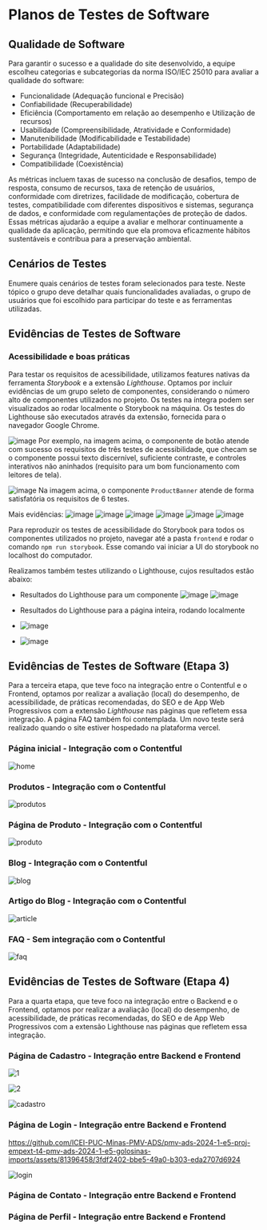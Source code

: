# Planos de Testes de Software

## Qualidade de Software

Para garantir o sucesso e a qualidade do site desenvolvido, a equipe escolheu categorias e subcategorias da norma ISO/IEC 25010 para avaliar a qualidade do software:

- Funcionalidade (Adequação funcional e Precisão)
- Confiabilidade (Recuperabilidade)
- Eficiência (Comportamento em relação ao desempenho e Utilização de recursos)
- Usabilidade (Compreensibilidade, Atratividade e Conformidade)
- Manutenibilidade (Modificabilidade e Testabilidade)
- Portabilidade (Adaptabilidade)
- Segurança (Integridade, Autenticidade e Responsabilidade)
- Compatibilidade (Coexistência)

As métricas incluem taxas de sucesso na conclusão de desafios, tempo de resposta, consumo de recursos, taxa de retenção de usuários, conformidade com diretrizes, facilidade de modificação, cobertura de testes, compatibilidade com diferentes dispositivos e sistemas, segurança de dados, e conformidade com regulamentações de proteção de dados. Essas métricas ajudarão a equipe a avaliar e melhorar continuamente a qualidade da aplicação, permitindo que ela promova eficazmente hábitos sustentáveis e contribua para a preservação ambiental.

## Cenários de Testes

Enumere quais cenários de testes foram selecionados para teste. Neste tópico o grupo deve detalhar quais funcionalidades avaliadas, o grupo de usuários que foi escolhido para participar do teste e as ferramentas utilizadas.
 
## Evidências de Testes de Software

### Acessibilidade e boas práticas
Para testar os requisitos de acessibilidade, utilizamos features nativas da ferramenta _Storybook_ e a extensão _Lighthouse_. Optamos por incluir evidências de um grupo seleto de componentes, considerando o número alto de componentes utilizados no projeto. Os testes na íntegra podem ser visualizados ao rodar localmente o Storybook na máquina. Os testes do Lighthouse são executados através da extensão, fornecida para o navegador Google Chrome.

![image](https://github.com/ICEI-PUC-Minas-PMV-ADS/pmv-ads-2024-1-e5-proj-empext-t4-pmv-ads-2024-1-e5-golosinas-imports/assets/103083123/1ee7bfba-26ed-401a-b862-841a8e28c2ae)
Por exemplo, na imagem acima, o componente de botão atende com sucesso os requisitos de três testes de acessibilidade, que checam se o componente possui texto discernível, suficiente contraste, e controles interativos não aninhados (requisito para um bom funcionamento com leitores de tela).

![image](https://github.com/ICEI-PUC-Minas-PMV-ADS/pmv-ads-2024-1-e5-proj-empext-t4-pmv-ads-2024-1-e5-golosinas-imports/assets/103083123/cb671ad1-21d1-42ee-9fce-97461e54b54e)
Na imagem acima, o componente `ProductBanner` atende de forma satisfatória os requisitos de 6 testes.

Mais evidências:
![image](https://github.com/ICEI-PUC-Minas-PMV-ADS/pmv-ads-2024-1-e5-proj-empext-t4-pmv-ads-2024-1-e5-golosinas-imports/assets/103083123/849e404b-6567-48ab-b420-dff3640e1cbb)
![image](https://github.com/ICEI-PUC-Minas-PMV-ADS/pmv-ads-2024-1-e5-proj-empext-t4-pmv-ads-2024-1-e5-golosinas-imports/assets/103083123/1add8667-50d0-412d-9bfd-f7f348edf4c6)
![image](https://github.com/ICEI-PUC-Minas-PMV-ADS/pmv-ads-2024-1-e5-proj-empext-t4-pmv-ads-2024-1-e5-golosinas-imports/assets/103083123/28a38d33-720b-46c2-9a85-912f07beb529)
![image](https://github.com/ICEI-PUC-Minas-PMV-ADS/pmv-ads-2024-1-e5-proj-empext-t4-pmv-ads-2024-1-e5-golosinas-imports/assets/103083123/72a83ee7-ad2e-463d-b990-00e1c475e2b9)
![image](https://github.com/ICEI-PUC-Minas-PMV-ADS/pmv-ads-2024-1-e5-proj-empext-t4-pmv-ads-2024-1-e5-golosinas-imports/assets/103083123/b60802ea-3911-4cfe-b2bc-e69e65bc2d97)
![image](https://github.com/ICEI-PUC-Minas-PMV-ADS/pmv-ads-2024-1-e5-proj-empext-t4-pmv-ads-2024-1-e5-golosinas-imports/assets/103083123/f0739bbb-715f-4a70-958a-05ce1d304f14)

Para reproduzir os testes de acessibilidade do Storybook para todos os componentes utilizados no projeto, navegar até a pasta `frontend` e rodar o comando `npm run storybook`. Esse comando vai iniciar a UI do storybook no localhost do computador.

Realizamos também testes utilizando o Lighthouse, cujos resultados estão abaixo:
- Resultados do Lighthouse para um componente
![image](https://github.com/ICEI-PUC-Minas-PMV-ADS/pmv-ads-2024-1-e5-proj-empext-t4-pmv-ads-2024-1-e5-golosinas-imports/assets/103083123/cb440036-dd82-4055-bef1-d00154257c77)
![image](https://github.com/ICEI-PUC-Minas-PMV-ADS/pmv-ads-2024-1-e5-proj-empext-t4-pmv-ads-2024-1-e5-golosinas-imports/assets/103083123/2f8e7282-97e6-4520-8baf-885e4b7bbb46)

- Resultados do Lighthouse para a página inteira, rodando localmente
- ![image](https://github.com/ICEI-PUC-Minas-PMV-ADS/pmv-ads-2024-1-e5-proj-empext-t4-pmv-ads-2024-1-e5-golosinas-imports/assets/103083123/502d7115-e515-4bc2-a55b-c3ff4d96574a)
- ![image](https://github.com/ICEI-PUC-Minas-PMV-ADS/pmv-ads-2024-1-e5-proj-empext-t4-pmv-ads-2024-1-e5-golosinas-imports/assets/103083123/cd84ea6b-b40c-4b82-9601-d0ed4efd2123)


## Evidências de Testes de Software (Etapa 3)
Para a terceira etapa, que teve foco na integração entre o Contentful e o Frontend, optamos por realizar a avaliação (local) do desempenho, de acessibilidade, de práticas recomendadas, do SEO e de App Web Progressivos com a extensão _Lighthouse_ nas páginas que refletem essa integração. A página FAQ também foi contemplada. Um novo teste será realizado quando o site estiver hospedado na plataforma vercel.

### Página inicial - Integração com o Contentful
![home](https://github.com/ICEI-PUC-Minas-PMV-ADS/pmv-ads-2024-1-e5-proj-empext-t4-pmv-ads-2024-1-e5-golosinas-imports/assets/81396458/78b3e59e-4238-4d2e-ad43-18a46728f2ed)

### Produtos - Integração com o Contentful
![produtos](https://github.com/ICEI-PUC-Minas-PMV-ADS/pmv-ads-2024-1-e5-proj-empext-t4-pmv-ads-2024-1-e5-golosinas-imports/assets/81396458/266d2021-53d6-471a-ab49-b0c1cd06175c)

### Página de Produto - Integração com o Contentful
![produto](https://github.com/ICEI-PUC-Minas-PMV-ADS/pmv-ads-2024-1-e5-proj-empext-t4-pmv-ads-2024-1-e5-golosinas-imports/assets/81396458/f53c8961-3c52-45ec-96e6-ec1e6cfc9bc3)

### Blog - Integração com o Contentful
![blog](https://github.com/ICEI-PUC-Minas-PMV-ADS/pmv-ads-2024-1-e5-proj-empext-t4-pmv-ads-2024-1-e5-golosinas-imports/assets/81396458/ccbe809e-ae70-4d9e-a1dd-9ac23fe4e8a3)

### Artigo do Blog - Integração com o Contentful
![article](https://github.com/ICEI-PUC-Minas-PMV-ADS/pmv-ads-2024-1-e5-proj-empext-t4-pmv-ads-2024-1-e5-golosinas-imports/assets/81396458/a1755865-d422-451b-a9a9-bb808066ca04)

### FAQ - Sem integração com o Contentful
![faq](https://github.com/ICEI-PUC-Minas-PMV-ADS/pmv-ads-2024-1-e5-proj-empext-t4-pmv-ads-2024-1-e5-golosinas-imports/assets/81396458/08565b54-6cfe-4c9a-aac1-512922ac8391)

## Evidências de Testes de Software (Etapa 4)
Para a quarta etapa, que teve foco na integração entre o Backend e o Frontend, optamos por realizar a avaliação (local) do desempenho, de acessibilidade, de práticas recomendadas, do SEO e de App Web Progressivos com a extensão Lighthouse nas páginas que refletem essa integração.

### Página de Cadastro - Integração entre Backend e Frontend
![1](https://github.com/ICEI-PUC-Minas-PMV-ADS/pmv-ads-2024-1-e5-proj-empext-t4-pmv-ads-2024-1-e5-golosinas-imports/assets/81396458/b39faecc-45d0-440b-a3b5-e0593ecbc286)

![2](https://github.com/ICEI-PUC-Minas-PMV-ADS/pmv-ads-2024-1-e5-proj-empext-t4-pmv-ads-2024-1-e5-golosinas-imports/assets/81396458/f29c4a78-39fd-4110-9240-2a9d2a649c07)

![cadastro](https://github.com/ICEI-PUC-Minas-PMV-ADS/pmv-ads-2024-1-e5-proj-empext-t4-pmv-ads-2024-1-e5-golosinas-imports/assets/81396458/b111804a-8621-437e-bbc4-e2d782241d98)

### Página de Login - Integração entre Backend e Frontend

https://github.com/ICEI-PUC-Minas-PMV-ADS/pmv-ads-2024-1-e5-proj-empext-t4-pmv-ads-2024-1-e5-golosinas-imports/assets/81396458/3fdf2402-bbe5-49a0-b303-eda2707d6924

![login](https://github.com/ICEI-PUC-Minas-PMV-ADS/pmv-ads-2024-1-e5-proj-empext-t4-pmv-ads-2024-1-e5-golosinas-imports/assets/81396458/2870b1a1-bf66-42fa-90e7-38419a6e7bdd)

### Página de Contato - Integração entre Backend e Frontend

### Página de Perfil - Integração entre Backend e Frontend
